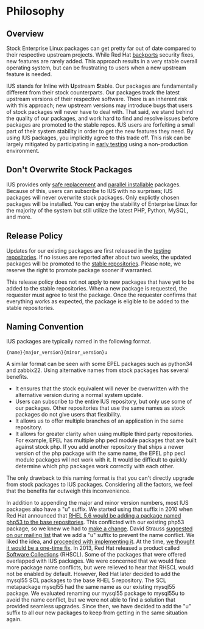 # Philosophy

## Overview

Stock Enterprise Linux packages can get pretty far out of date compared to
their respective upstream projects.  While Red Hat [backports][1] security
fixes, new features are rarely added.  This approach results in a very stable
overall operating system, but can be frustrating to users when a new upstream
feature is needed.

IUS stands for **I**nline with **U**pstream **S**table.  Our packages are
fundamentally different from their stock counterparts.  Our packages track the
latest upstream versions of their respective software.  There is an inherent
risk with this approach; new upstream versions may introduce bugs that users of
stock packages will never have to deal with.  That said, we stand behind the
quality of our packages, and work hard to find and resolve issues before
packages are promoted to the stable repos.  IUS users are forfeiting a small
part of their system stability in order to get the new features they need.  By
using IUS packages, you implicitly agree to this trade off.  This risk can be
largely mitigated by participating in [early testing][2] using a non-production
environment.

## Don't Overwrite Stock Packages

IUS provides only [safe replacement][3] and [parallel installable][4] packages.
Because of this, users can subscribe to IUS with no surprises; IUS packages
will never overwrite stock packages.  Only explictly chosen packages will be
installed.  You can enjoy the stability of Enterprise Linux for the majority of
the system but still utilize the latest PHP, Python, MySQL, and more.

## Release Policy

Updates for our existing packages are first released in the [testing
repositories][5].  If no issues are reported after about two weeks, the updated
packages will be promoted to the [stable repositories][6].  Please note, we
reserve the right to promote package sooner if warranted.

This release policy does not not apply to new packages that have yet to be
added to the stable repositories.  When a new package is requested, the
requester must agree to test the package.  Once the requester confirms that
everything works as expected, the package is eligible to be added to the stable
repositories.

## Naming Convention

IUS packages are typically named in the following format.

    {name}{major_version}{minor_version}u

A similar format can be seen with some EPEL packages such as python34 and
zabbix22.  Using alternative names from stock packages has several benefits.

* It ensures that the stock equivalent will never be overwritten with the
  alternative version during a normal system update.
* Users can subscribe to the entire IUS repository, but only use some of our
  packages.  Other repositories that use the same names as stock packages do
  not give users that flexibility.
* It allows us to offer multiple branches of an application in the same
  repository.
* It allows for greater clarity when using multiple third party repositories.
  For example, EPEL has multiple php pecl module packages that are built
  against stock php.  If you add another repository that ships a newer version
  of the php package with the same name, the EPEL php pecl module packages will
  not work with it.  It would be difficult to quickly determine which php
  packages work correctly with each other.

The only drawback to this naming format is that you can't directly upgrade from
stock packages to IUS packages.  Considering all the factors, we feel that the
benefits far outweigh this inconvenience.

In addition to appending the major and minor version numbers, most IUS packages
also have a "u" suffix.  We started using that suffix in 2010 when Red Hat
announced that [RHEL 5.6 would be adding a package named php53 to the base
repositories][7].  This conflicted with our existing php53 package, so we knew
we had to [make a change][8].  David Strauss [suggested on our mailing list][9]
that we add a "u" suffix to prevent the name conflict.  We liked the idea, and
[proceeded with implementing it][10].  At the time, [we thought it would be a
one-time fix][11].  In 2013, Red Hat released a product called [Software
Collections][12] (RHSCL).  Some of the packages that were offered overlapped
with IUS packages.  We were concerned that we would face more package name
conflicts, but were relieved to hear that RHSCL would not be enabled by
default.  However, Red Hat later decided to add the mysql55 SCL packages to the
base RHEL 5 repository.  The SCL metapackage mysql55 had the same name as our
existing mysql55 package.  We evaluated renaming our mysql55 package to
mysql55u to avoid the name conflict, but we were not able to find a solution
that provided seamless upgrades.  Since then, we have decided to add the "u"
suffix to all our new packages to keep from getting in the same situation
again.

[1]: https://access.redhat.com/security/updates/backporting
[2]: Contributing.md#early-testing
[3]: SafeRepo.md#safe-replacement-package
[4]: SafeRepo.md#parallel-installable-package
[5]: https://dl.iuscommunity.org/pub/ius/testing/
[6]: https://dl.iuscommunity.org/pub/ius/stable/
[7]: https://access.redhat.com/documentation/en-US/Red_Hat_Enterprise_Linux/5/html/5.6_Release_Notes/ar01s04.html
[8]: https://lists.launchpad.net/ius-community/msg00145.html
[9]: https://lists.launchpad.net/ius-community/msg00151.html
[10]: https://bugs.launchpad.net/ius/+bug/691755
[11]: https://lists.launchpad.net/ius-community/msg00152.html
[12]: https://developerblog.redhat.com/2013/09/12/rhscl1-ga/
